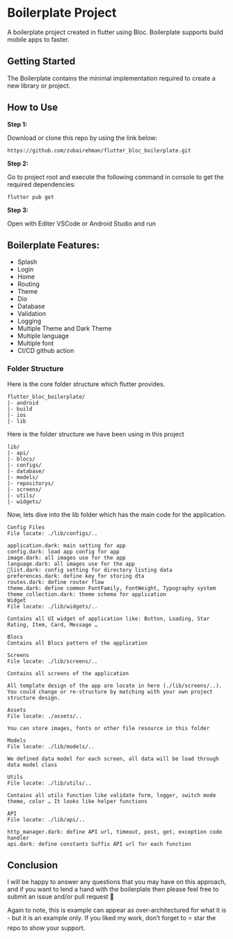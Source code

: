 # Boilerplate Project

A boilerplate project created in flutter using Bloc. Boilerplate supports build mobile apps to faster.

## Getting Started

The Boilerplate contains the minimal implementation required to create a new library or project.
## How to Use 

**Step 1:**

Download or clone this repo by using the link below:

```
https://github.com/zubairehman/flutter_bloc_boilerplate.git
```

**Step 2:**

Go to project root and execute the following command in console to get the required dependencies: 

```
flutter pub get 
```

**Step 3:**

Open with Editer VSCode or Android Studio and run

## Boilerplate Features:

* Splash
* Login
* Home
* Routing
* Theme
* Dio
* Database
* Validation
* Logging
* Multiple Theme and Dark Theme
* Multiple language
* Multiple font
* CI/CD github action

### Folder Structure
Here is the core folder structure which flutter provides.

```
flutter_bloc_boilerplate/
|- android
|- build
|- ios
|- lib
```

Here is the folder structure we have been using in this project

```
lib/
|- api/
|- blocs/
|- configs/
|- database/
|- models/
|- repositorys/
|- screens/
|- utils/
|- widgets/
```

Now, lets dive into the lib folder which has the main code for the application.

```
Config Files
File locate: ./lib/configs/..

application.dark: main setting for app
config.dark: load app config for app
image.dark: all images use for the app
language.dark: all images use for the app
list.dark: config setting for directory listing data
preferences.dark: define key for storing dta
routes.dark: define router flow
theme.dark: define common FontFamily, FontWeight, Typography system
theme_collection.dark: theme schema for application
Widget
File locate: ./lib/widgets/..

Contains all UI widget of application like: Button, Loading, Star Rating, Item, Card, Message …

Blocs
Contains all Blocs pattern of the application

Screens
File locate: ./lib/screens/..

Contains all screens of the application

All template design of the app are locate in here (./lib/screens/..). You could change or re-structure by matching with your own project structure design.

Assets
File locate: ./assets/..

You can store images, fonts or other file resource in this folder

Models
File locate: ./lib/models/..

We defined data model for each screen, all data will be load through data model class

Utils
File locate: ./lib/utils/..

Contains all utils function like validate form, logger, switch mode theme, color … It looks like helper functions

API
File locate: ./lib/api/..

http_manager.dark: define API url, timeout, post, get, exception code handler
api.dark: define constants Suffix API url for each function
```

## Conclusion

I will be happy to answer any questions that you may have on this approach, and if you want to lend a hand with the boilerplate then please feel free to submit an issue and/or pull request 🙂

Again to note, this is example can appear as over-architectured for what it is - but it is an example only. If you liked my work, don’t forget to ⭐ star the repo to show your support.